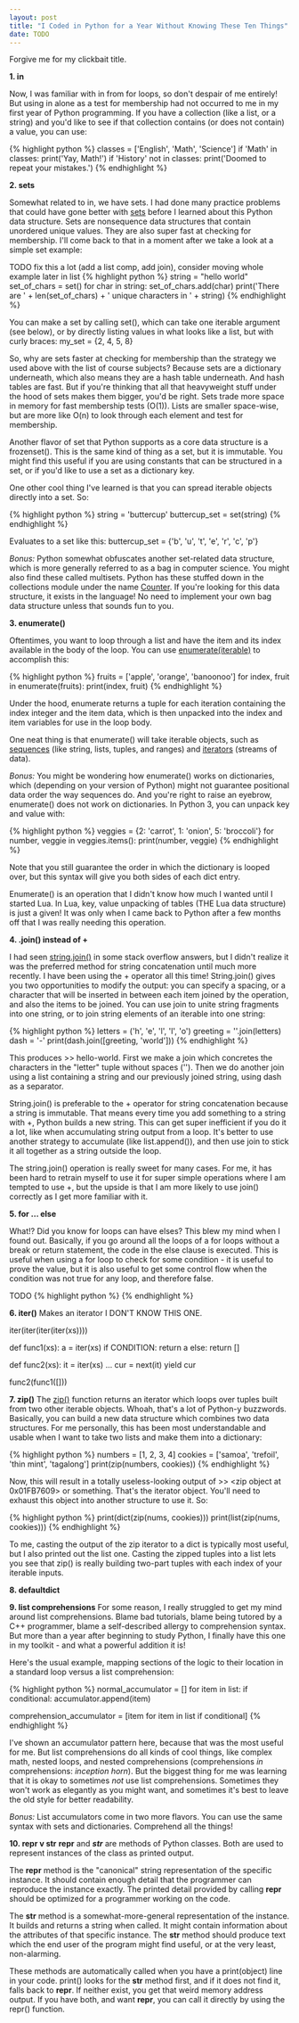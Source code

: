 ```yaml
---
layout: post
title: "I Coded in Python for a Year Without Knowing These Ten Things"
date: TODO
---
```


Forgive me for my clickbait title.

**1. in**

Now, I was familiar with in from for loops, so don't despair of me entirely! But using in alone as a test for membership had not occurred to me in my first year of Python programming. If you have a collection (like a list, or a string) and you'd like to see if that collection contains (or does not contain) a value, you can use:

{% highlight python %}
classes = ['English', 'Math', 'Science']
if 'Math' in classes:
  print('Yay, Math!')
if 'History' not in classes:
  print('Doomed to repeat your mistakes.')
{% endhighlight %}

**2. sets**

Somewhat related to in, we have sets. I had done many practice problems that could have gone better with [sets](https://docs.python.org/3/library/stdtypes.html#set) before I learned about this Python data structure. Sets are nonsequence data structures that contain unordered unique values. They are also super fast at checking for membership. I'll come back to that in a moment after we take a look at a simple set example:

TODO fix this a lot (add a list comp, add join), consider moving whole example later in list
{% highlight python %}
string = "hello world"
set_of_chars = set()
for char in string:
  set_of_chars.add(char)
print('There are ' + len(set_of_chars) + ' unique characters in ' + string)
{% endhighlight %}

You can make a set by calling set(), which can take one iterable argument (see below), or by directly listing values in what looks like a list, but with curly braces: my_set = {2, 4, 5, 8}

So, why are sets faster at checking for membership than the strategy we used above with the list of course subjects? Because sets are a dictionary underneath, which also means they are a hash table underneath. And hash tables are fast. But if you're thinking that all that heavyweight stuff under the hood of sets makes them bigger, you'd be right. Sets trade more space in memory for fast membership tests (O(1)). Lists are smaller space-wise, but are more like O(n) to look through each element and test for membership.

Another flavor of set that Python supports as a core data structure is a frozenset(). This is the same kind of thing as a set, but it is immutable. You might find this useful if you are using constants that can be structured in a set, or if you'd like to use a set as a dictionary key.

One other cool thing I've learned is that you can spread iterable objects directly into a set. So:

{% highlight python %}
string = 'buttercup'
buttercup_set = set(string)
{% endhighlight %}

Evaluates to a set like this: buttercup_set = {'b', 'u', 't', 'e', 'r', 'c', 'p'}

*Bonus:* Python somewhat obfuscates another set-related data structure, which is more generally referred to as a bag in computer science. You might also find these called multisets. Python has these stuffed down in the collections module under the name [Counter](https://docs.python.org/3/library/collections.html#collections.Counter). If you're looking for this data structure, it exists in the language! No need to implement your own bag data structure unless that sounds fun to you.

**3. enumerate()**

Oftentimes, you want to loop through a list and have the item and its index available in the body of the loop. You can use [enumerate(iterable)](https://docs.python.org/3/library/functions.html#enumerate) to accomplish this:

{% highlight python %}
fruits = ['apple', 'orange', 'banoonoo']
for index, fruit in enumerate(fruits):
  print(index, fruit)
{% endhighlight %}

Under the hood, enumerate returns a tuple for each iteration containing the index integer and the item data, which is then unpacked into the index and item variables for use in the loop body.

One neat thing is that enumerate() will take iterable objects, such as [sequences](https://docs.python.org/3.1/library/stdtypes.html#typesseq) (like string, lists, tuples, and ranges) and [iterators](https://docs.python.org/3/tutorial/classes.html#iterators) (streams of data).

*Bonus:* You might be wondering how enumerate() works on dictionaries, which (depending on your version of Python) might not guarantee positional data order the way sequences do. And you're right to raise an eyebrow, enumerate() does not work on dictionaries. In Python 3, you can unpack key and value with:

{% highlight python %}
veggies = {2: 'carrot', 1: 'onion', 5: 'broccoli'}
for number, veggie in veggies.items():
  print(number, veggie)
{% endhighlight %}

Note that you still guarantee the order in which the dictionary is looped over, but this syntax will give you both sides of each dict entry.

Enumerate() is an operation that I didn't know how much I wanted until I started Lua. In Lua, key, value unpacking of tables (THE Lua data structure) is just a given! It was only when I came back to Python after a few months off that I was really needing this operation.


**4. .join() instead of +**

I had seen [string.join()](https://docs.python.org/3/library/stdtypes.html#str.join) in some stack overflow answers, but I didn't realize it was the preferred method for string concatenation until much more recently. I have been using the + operator all this time! String.join() gives you two opportunities to modify the output: you can specify a spacing, or a character that will be inserted in between each item joined by the operation, and also the items to be joined. You can use join to unite string fragments into one string, or to join string elements of an iterable into one string:

{% highlight python %}
letters = ('h', 'e', 'l', 'l', 'o')
greeting = ''.join(letters)
dash = '-'
print(dash.join([greeting, 'world']))
{% endhighlight %}

This produces >> hello-world. First we make a join which concretes the characters in the "letter" tuple without spaces (''). Then we do another join using a list containing a string and our previously joined string, using dash as a separator.

String.join() is preferable to the + operator for string concatenation because a string is immutable. That means every time you add something to a string with +, Python builds a new string. This can get super inefficient if you do it a lot, like when accumulating string output from a loop. It's better to use another strategy to accumulate (like list.append()), and then use join to stick it all together as a string outside the loop.

The string.join() operation is really sweet for many cases. For me, it has been hard to retrain myself to use it for super simple operations where I am tempted to use +, but the upside is that I am more likely to use join() correctly as I get more familiar with it.


**5. for ... else**

What!? Did you know for loops can have elses? This blew my mind when I found out. Basically, if you go around all the loops of a for loops without a break or return statement, the code in the else clause is executed. This is useful when using a for loop to check for some condition - it is useful to prove the value, but it is also useful to get some control flow when the condition was not true for any loop, and therefore false.

TODO
{% highlight python %}
{% endhighlight %}


**6. iter()**
Makes an iterator
I DON'T KNOW THIS ONE.

iter(iter(iter(iter(xs))))

def func1(xs):
   a = iter(xs)
   if CONDITION:
       return a
   else:
       return []

def func2(xs):
    it = iter(xs)
    ...
    cur = next(it)
    yield cur

func2(func1([]))


**7. zip()**
The [zip()](https://docs.python.org/3/library/functions.html#zip) function returns an iterator which loops over tuples built from two other iterable objects. Whoah, that's a lot of Python-y buzzwords. Basically, you can build a new data structure which combines two data structures. For me personally, this has been most understandable and usable when I want to take two lists and make them into a dictionary:

{% highlight python %}
numbers = [1, 2, 3, 4]
cookies = ['samoa', 'trefoil', 'thin mint', 'tagalong']
print(zip(numbers, cookies))
{% endhighlight %}

Now, this will result in a totally useless-looking output of >> <zip object at 0x01FB7609> or something. That's the iterator object. You'll need to exhaust this object into another structure to use it. So:

{% highlight python %}
print(dict(zip(nums, cookies)))
print(list(zip(nums, cookies)))
{% endhighlight %}

To me, casting the output of the zip iterator to a dict is typically most useful, but I also printed out the list one. Casting the zipped tuples into a list lets you see that zip() is really building two-part tuples with each index of your iterable inputs.


**8. defaultdict**

**9. list comprehensions**
For some reason, I really struggled to get my mind around list comprehensions. Blame bad tutorials, blame being tutored by a C++ programmer, blame a self-described allergy to comprehension syntax. But more than a year after beginning to study Python, I finally have this one in my toolkit - and what a powerful addition it is!

Here's the usual example, mapping sections of the logic to their location in a standard loop versus a list comprehension:

{% highlight python %}
normal_accumulator = []
for item in list:
  if conditional:
    accumulator.append(item)

comprehension_accumulator = [item for item in list if conditional]
{% endhighlight %}

I've shown an accumulator pattern here, because that was the most useful for me. But list comprehensions do all kinds of cool things, like complex math, nested loops, and nested comprehensions (comprehensions *in* comprehensions: *inception horn*). But the biggest thing for me was learning that it is okay to sometimes *not* use list comprehensions. Sometimes they won't work as elegantly as you might want, and sometimes it's best to leave the old style for better readability.

*Bonus:* List accumulators come in two more flavors. You can use the same syntax with sets and dictionaries. Comprehend all the things!

**10. repr v str**
__repr__ and ___str___ are methods of Python classes. Both are used to represent instances of the class as printed output.

The __repr__ method is the "canonical" string representation of the specific instance. It should contain enough detail that the programmer can reproduce the instance exactly. The printed detail provided by calling __repr__ should be optimized for a programmer working on the code.

The __str__ method is a somewhat-more-general representation of the instance. It builds and returns a string when called. It might contain information about the attributes of that specific instance. The __str__ method should produce text which the end user of the program might find useful, or at the very least, non-alarming.

These methods are automatically called when you have a print(object) line in your code. print() looks for the __str__ method first, and if it does not find it, falls back to __repr__. If neither exist, you get that weird memory address output. If you have both, and want __repr__, you can call it directly by using the repr() function.
